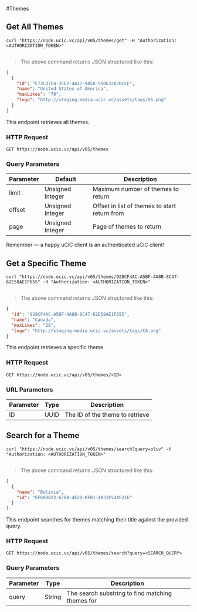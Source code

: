 #Themes 

## Get All Themes 

```shell
curl "https://node.ucic.vc/api/v05/themes/get" -H "Authorization: <AUTHORIZATION_TOKEN>"
```

```javascript
```

> The above command returns JSON structured like this:

```json
[
  {
    "id": "E73CD7C4-35E7-4A37-9850-950E22B2BCCF",
    "name": "United States of America",
    "maxLikes": "78",
    "logo": "http://staging-media.ucic.vc/assets/tags/US.png"
  }
]
```

This endpoint retrieves all themes.

### HTTP Request

`GET https://node.ucic.vc/api/v05/themes`

### Query Parameters

Parameter | Default | Description
--------- | ------- | -----------
limit | Unsigned Integer | Maximum number of themes to return
offset | Unsigned Integer | Offset in list of themes to start return from
page | Unsigned Integer | Page of themes to return

<aside class="success">
Remember — a happy uCiC client is an authenticated uCiC client!
</aside>

## Get a Specific Theme 

```shell
curl "https://node.ucic.vc/api/v05/themes/928CF4AC-A5BF-4A8B-8C47-62E58AE1F655" -H "Authorization: <AUTHORIZATION_TOKEN>"
```

```javascript
```

> The above command returns JSON structured like this:

```json
{
  "id": "928CF4AC-A5BF-4A8B-8C47-62E58AE1F655",
  "name": "Canada",
  "maxLikes": "28",
  "logo": "http://staging-media.ucic.vc/assets/tags/CA.png"
}
```

This endpoint retrieves a specific theme.

### HTTP Request

`GET https://node.ucic.vc/api/v05/themes/<ID>`

### URL Parameters

Parameter | Type | Description
--------- | ---- | -----------
ID | UUID | The ID of the theme to retrieve

## Search for a Theme 

```shell
curl "https://node.ucic.vc/api/v05/themes/search?query=oliv" -H "Authorization: <AUTHORIZATION_TOKEN>"
```

```javascript
```

> The above command returns JSON structured like this:

```json
[
  {
    "name": "Bolivia",
    "id": "EF60D822-67DB-4E2D-8F01-4B31F54AF21E"
  }
]
```

This endpoint searches for themes matching their title against the provided query.

### HTTP Request

`GET https://node.ucic.vc/api/v05/themes/search?query=<SEARCH_QUERY>`

### Query Parameters

Parameter | Type | Description
--------- | ---- | -----------
query | String | The search substring to find matching themes for 


